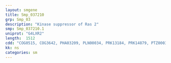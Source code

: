 ```yaml
---
layout: smgene
title: Smp_037210
grp: Smp_03
description: "Kinase suppressor of Ras 2"
smp: Smp_037210.1
uniprot: "G4LXR2"
length:  1512
cdd: "COG0515, COG3642, PHA03209, PLN00034, PRK13184, PRK14879, PTZ00036, TIGR03724, TIGR03903, cd14063, cl21453, pfam07714, smart00220"
kk: ns
categories: sm
---
```

